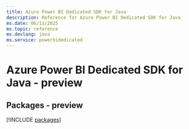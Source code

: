 ```yaml
---
title: Azure Power BI Dedicated SDK for Java
description: Reference for Azure Power BI Dedicated SDK for Java
ms.date: 06/11/2025
ms.topic: reference
ms.devlang: java
ms.service: powerbidedicated
---
```

# Azure Power BI Dedicated SDK for Java - preview
## Packages - preview
[!INCLUDE [packages](power-bi-dedicated-index.md)]